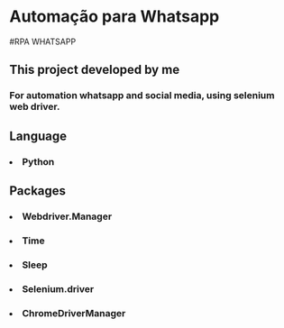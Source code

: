 # Automação para Whatsapp

#RPA WHATSAPP

<H2>This project developed by me</H2>

<h3>For automation whatsapp and social media, using selenium web driver.</h3>

<h2>Language</h2>

<h3><li>Python</li></h3>

<h2>Packages</h2>

<h3><li>Webdriver.Manager</li></h3>
<h3><li>Time</li></h3>
<h3><li>Sleep</li></h3>
<h3><li>Selenium.driver</li></h3>
<h3><li>ChromeDriverManager</li><h3>

